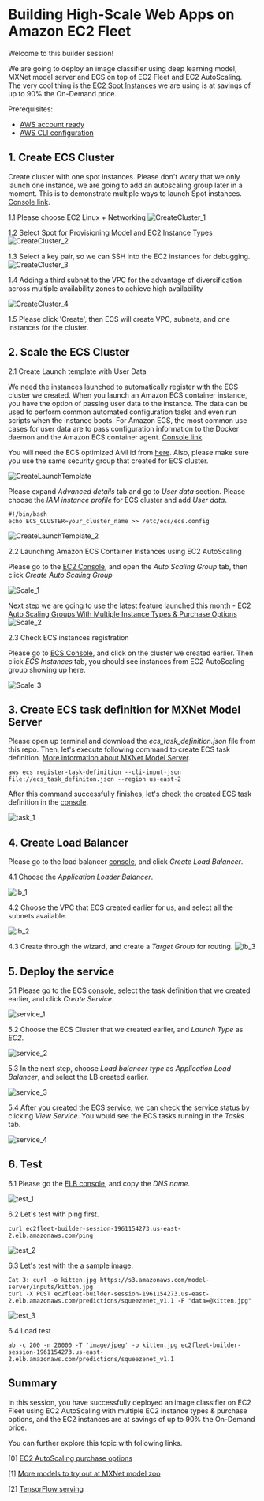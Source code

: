 # Building High-Scale Web Apps on Amazon EC2 Fleet

Welcome to this builder session! 

We are going to deploy an image classifier using deep learning model, MXNet model server and ECS on top of EC2 Fleet and EC2 AutoScaling. The very cool thing is the [EC2 Spot Instances](https://aws.amazon.com/ec2/spot/) we are using is at savings of up to 90% the On-Demand price.

Prerequisites:
* [AWS account ready](https://aws.amazon.com/premiumsupport/knowledge-center/create-and-activate-aws-account/)
* [AWS CLI configuration](https://docs.aws.amazon.com/cli/latest/userguide/cli-chap-getting-started.html)

## 1. Create ECS Cluster

Create cluster with one spot instances. Please don't worry that we only launch one instance, we are going to add an autoscaling group later in a moment. This is to demonstrate multiple ways to launch Spot instances. [Console link](
https://us-east-2.console.aws.amazon.com/ecs/home?region=us-east-2#/clusters
).

1.1 Please choose EC2 Linux + Networking
![CreateCluster_1](images/1_1.png)

1.2 Select Spot for Provisioning Model and EC2 Instance Types
![CreateCluster_2](images/1_2.png)

1.3 Select a key pair, so we can SSH into the EC2 instances for debugging.
![CreateCluster_3](images/1_3.png)

1.4 Adding a third subnet to the VPC for the advantage of diversification across multiple availability zones to achieve high availability

![CreateCluster_4](images/1_4.png)

1.5 Please click 'Create', then ECS will create VPC, subnets, and one instances for the cluster.

## 2. Scale the ECS Cluster

2.1 Create Launch template with User Data

We need the instances launched to automatically register with the ECS cluster we created. When you launch an Amazon ECS container instance, you have the option of passing user data to the instance. The data can be used to perform common automated configuration tasks and even run scripts when the instance boots. For Amazon ECS, the most common use cases for user data are to pass configuration information to the Docker daemon and the Amazon ECS container agent. [Console link](https://us-east-2.console.aws.amazon.com/ec2/v2/home?region=us-east-2#CreateTemplate:).

You will need the ECS optimized AMI id from [here](https://docs.aws.amazon.com/AmazonECS/latest/developerguide/launch_container_instance.html). Also, please make sure you use the same security group that created for ECS cluster.

![CreateLaunchTemplate](images/2_1.png)

Please expand *Advanced details* tab and go to *User data* section. Please choose the *IAM instance profile* for ECS cluster and add *User data*.

```
#!/bin/bash
echo ECS_CLUSTER=your_cluster_name >> /etc/ecs/ecs.config
```
![CreateLaunchTemplate_2](images/2_2.png)

2.2 Launching Amazon ECS Container Instances using EC2 AutoScaling

Please go to the [EC2 Console](https://us-east-2.console.aws.amazon.com/ec2), and open the *Auto Scaling Group* tab, then click *Create Auto Scaling Group*

![Scale_1](images/2_3.png)

Next step we are going to use the latest feature launched this month - [EC2 Auto Scaling Groups With Multiple Instance Types & Purchase Options](https://aws.amazon.com/blogs/aws/new-ec2-auto-scaling-groups-with-multiple-instance-types-purchase-options/)
![Scale_2](images/2_4.png)

2.3 Check ECS instances registration

Please go to [ECS Console](https://us-east-2.console.aws.amazon.com/ecs), and click on the cluster we created earlier. Then click *ECS Instances* tab, you should see instances from EC2 AutoScaling group showing up here.

![Scale_3](images/2_5.png)

## 3. Create ECS task definition for MXNet Model Server

Please open up terminal and download the *ecs_task_definition.json* file from this repo. Then, let's execute following command to create ECS task definition. [More information about MXNet Model Server](https://github.com/awslabs/mxnet-model-server).

```
aws ecs register-task-definition --cli-input-json file://ecs_task_definiton.json --region us-east-2
```

After this command successfully finishes, let's check the created ECS task definition in the [console](https://us-east-2.console.aws.amazon.com/ecs/home?region=us-east-2#/taskDefinitions).  

![task_1](images/3_1.png)

## 4. Create Load Balancer

Please go to the load balancer [console](https://us-east-2.console.aws.amazon.com/ec2/v2/home?region=us-east-2#LoadBalancers:), and click *Create Load Balancer*.

4.1 Choose the *Application Loader Balancer*.

![lb_1](images/4_1.png)

4.2 Choose the VPC that ECS created earlier for us, and select all the subnets available.

![lb_2](images/4_2.png)

4.3 Create through the wizard, and create a *Target Group* for routing.
![lb_3](images/4_3.png)

## 5. Deploy the service

5.1 Please go to the ECS [console](https://us-east-2.console.aws.amazon.com/ecs/home?region=us-east-2#/taskDefinitions/ec2-fleet-builder-session/1), select the task definition that we created earlier, and click *Create Service*.

![service_1](images/5_1.png)

5.2 Choose the ECS Cluster that we created earlier, and *Launch Type* as *EC2*.

![service_2](images/5_2.png)

5.3 In the next step, choose *Load balancer type* as *Application Load Balancer*, and select the LB created earlier.

![service_3](images/5_3.png)

5.4 After you created the ECS service, we can check the service status by clicking *View Service*. You would see the ECS tasks running in the *Tasks* tab.

![service_4](images/5_4.png)

## 6. Test

6.1 Please go the [ELB console](https://us-east-2.console.aws.amazon.com/ec2/v2/home?region=us-east-2#LoadBalancers:), and copy the *DNS name*.

![test_1](images/6_1.png)

6.2 Let's test with ping first.

```
curl ec2fleet-builder-session-1961154273.us-east-2.elb.amazonaws.com/ping
```

![test_2](images/6_2.png)

6.3 Let's test with the a sample image. 

```
Cat 3: curl -o kitten.jpg https://s3.amazonaws.com/model-server/inputs/kitten.jpg
curl -X POST ec2fleet-builder-session-1961154273.us-east-2.elb.amazonaws.com/predictions/squeezenet_v1.1 -F "data=@kitten.jpg"
```

![test_3](images/6_3.png)

6.4 Load test

```
ab -c 200 -n 20000 -T 'image/jpeg' -p kitten.jpg ec2fleet-builder-session-1961154273.us-east-2.elb.amazonaws.com/predictions/squeezenet_v1.1
```

## Summary

In this session, you have successfully deployed an image classifier on EC2 Fleet using EC2 AutoScaling with multiple EC2 instance types & purchase options, and the EC2 instances are at savings of up to 90% the On-Demand price. 

You can further explore this topic with following links.

[0] [EC2 AutoScaling purchase options](https://docs.aws.amazon.com/autoscaling/ec2/userguide/AutoScalingGroup.html#asg-purchase-options)

[1] [More models to try out at MXNet model zoo](https://github.com/awslabs/mxnet-model-server/blob/master/docs/model_zoo.md)

[2] [TensorFlow serving](https://docs.aws.amazon.com/dlami/latest/devguide/tutorial-tfserving.html)

